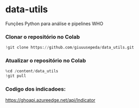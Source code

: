 # data-utils
Funções Python para análise e pipelines WHO


### Clonar o repositório no Colab
```python
!git clone https://github.com/giuuusepeda/data_utils.git
```
### Atualizar o repositório no Colab
```python
%cd /content/data_utils
!git pull
```


### Codigo dos indicadoes: 
https://ghoapi.azureedge.net/api/Indicator

